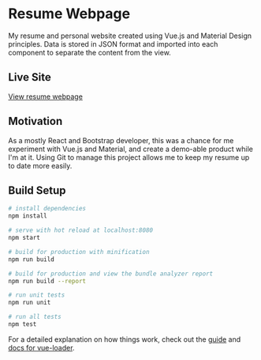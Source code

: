 # Resume Webpage

My resume and personal website created using Vue.js and Material Design principles. Data is stored in JSON format and imported into each component to separate the content from the view. 

## Live Site

[View resume webpage](https://thepokedexter.github.io/)

## Motivation

As a mostly React and Bootstrap developer, this was a chance for me experiment with Vue.js and Material, and create a demo-able product while I'm at it. Using Git to manage this project allows me to keep my resume up to date more easily. 

## Build Setup

``` bash
# install dependencies
npm install

# serve with hot reload at localhost:8080
npm start

# build for production with minification
npm run build

# build for production and view the bundle analyzer report
npm run build --report

# run unit tests
npm run unit

# run all tests
npm test
```



For a detailed explanation on how things work, check out the [guide](http://vuejs-templates.github.io/webpack/) and [docs for vue-loader](http://vuejs.github.io/vue-loader).
